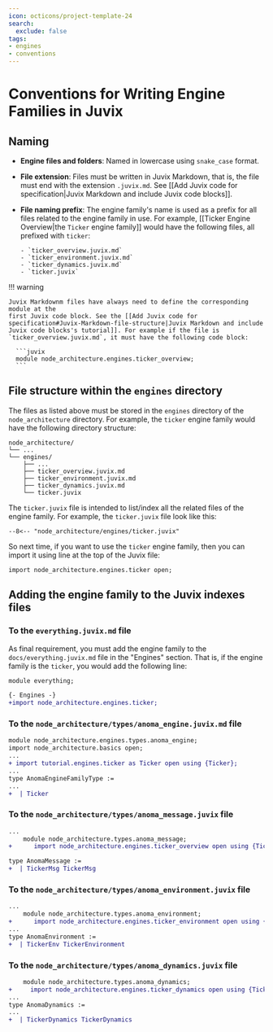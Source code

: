 ```yaml
---
icon: octicons/project-template-24
search:
  exclude: false
tags:
- engines
- conventions
---
```


# Conventions for Writing Engine Families in Juvix

## Naming

<div class="annotate" markdown>

- **Engine files and folders**: Named in lowercase using `snake_case` format.

- **File extension**: Files must be written in Juvix Markdown, that is, the file
  must end with the extension `.juvix.md`. See [[Add Juvix code for specification|Juvix Markdown and include Juvix code blocks]].

- **File naming prefix**: The engine family's name is used as a prefix for all
  files related to the engine family in use. For example, [[Ticker Engine Overview|the `Ticker` engine family]] 
  would have the following files, all prefixed with `ticker`:

      - `ticker_overview.juvix.md`
      - `ticker_environment.juvix.md`
      - `ticker_dynamics.juvix.md`
      - `ticker.juvix`

</div>

!!! warning

    Juvix Markdownm files have always need to define the corresponding module at the
    first Juvix code block. See the [[Add Juvix code for specification#Juvix-Markdown-file-structure|Juvix Markdown and include Juvix code blocks's tutorial]]. For example if the file is
    `ticker_overview.juvix.md`, it must have the following code block:

      ```juvix
      module node_architecture.engines.ticker_overview;
      ```


## File structure within the `engines` directory

The files as listed above must be stored in the `engines` directory of the
`node_architecture` directory. For example, the `ticker` engine family would
have the following directory structure:

```plaintext
node_architecture/
└── ...
└── engines/
    ├── ...
    ├── ticker_overview.juvix.md
    ├── ticker_environment.juvix.md
    ├── ticker_dynamics.juvix.md
    └── ticker.juvix
```

The `ticker.juvix` file is intended to list/index all the related files of the
engine family. For example, the `ticker.juvix` file look like this:

```
--8<-- "node_architecture/engines/ticker.juvix"
```

So next time, if you want to use the `ticker` engine family, then you can import it
using line at the top of the Juvix file:

```
import node_architecture.engines.ticker open;
```

## Adding the engine family to the Juvix indexes files

### To the `everything.juvix.md` file

As final requirement, you must add the engine family to the
`docs/everything.juvix.md` file in the "Engines" section. That is,
if the engine family is the `ticker`, you would add the following line:

```diff
module everything;

{- Engines -}
+import node_architecture.engines.ticker;
```

### To the `node_architecture/types/anoma_engine.juvix.md` file

```diff
module node_architecture.engines.types.anoma_engine;
import node_architecture.basics open;
...
+ import tutorial.engines.ticker as Ticker open using {Ticker};
...
type AnomaEngineFamilyType :=
...
+  | Ticker
```

### To the `node_architecture/types/anoma_message.juvix` file

```diff
...
    module node_architecture.types.anoma_message;
+      import node_architecture.engines.ticker_overview open using {TickerMsg};

type AnomaMessage :=
+  | TickerMsg TickerMsg
```

### To the `node_architecture/types/anoma_environment.juvix` file

```diff
...
    module node_architecture.types.anoma_environment;
+      import node_architecture.engines.ticker_environment open using {TickerEnvironment};
...
type AnomaEnvironment :=
+  | TickerEnv TickerEnvironment
```

### To the `node_architecture/types/anoma_dynamics.juvix` file

```diff
    module node_architecture.types.anoma_dynamics;
+     import node_architecture.engines.ticker_dynamics open using {TickerDynamics};
...
type AnomaDynamics :=
...
+  | TickerDynamics TickerDynamics
```
